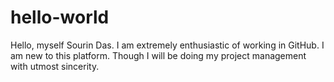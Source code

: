 # hello-world
Hello, myself Sourin Das. I am extremely enthusiastic of working in GitHub.
I am new to this platform.
Though I will be doing my project management with utmost sincerity.
